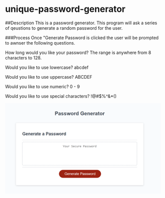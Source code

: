 # unique-password-generator

##Description
This is a password generator. This program will ask a series of qeustions to generate a random password for the user. 

###Process
Once "Generate Password is clicked the user will be prompted to awnser the following questions.

How long would you like your password? The range is anywhere from 8 characters to 128.

Would you like to use lowercase? abcdef 

Would you like to use uppercase? ABCDEF

Would you like to use numeric? 0 - 9

Would you like to use special characters? !@#$%^&*()

![Webpage](images/password-web-page.png)
